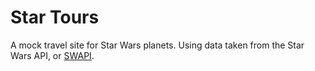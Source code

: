 # Star Tours
A mock travel site for Star Wars planets.  Using data taken from the Star Wars API, or [SWAPI](https://swapi.dev/).